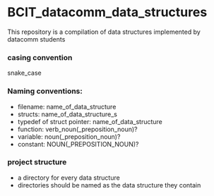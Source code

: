# BCIT_datacomm_data_structures
This repository is a compilation of data structures implemented by datacomm students

### casing convention  
snake_case

### Naming conventions:  
- filename: name_of_data_structure
- structs: name_of_data_structure_s
- typedef of struct pointer: name_of_data_structure
- function: verb_noun(_preposition_noun)?
- variable: noun(_preposition_noun)?
- constant: NOUN(_PREPOSITION_NOUN)?

### project structure
- a directory for every data structure
- directories should be named as the data structure they contain

